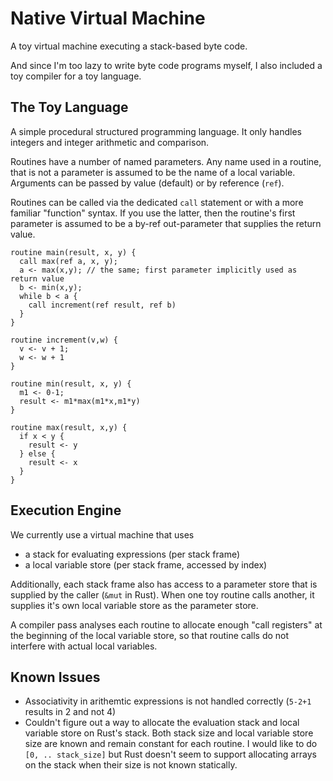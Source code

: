 Native Virtual Machine
======================

A toy virtual machine executing a stack-based byte code.

And since I'm too lazy to write byte code programs myself, I also included a toy compiler for a toy language.

The Toy Language
----------------
A simple procedural structured programming language. It only handles integers and integer arithmetic and comparison.

Routines have a number of named parameters. Any name used in a routine, that is not a parameter is assumed to be the name of a local variable. Arguments can be passed by value (default) or by reference (`ref`).

Routines can be called via the dedicated `call` statement or with a more familiar "function" syntax. If you use the latter, then the routine's first parameter is assumed to be a by-ref out-parameter that supplies the return value.

```
routine main(result, x, y) {
  call max(ref a, x, y);
  a <- max(x,y); // the same; first parameter implicitly used as return value
  b <- min(x,y);
  while b < a {
    call increment(ref result, ref b)
  }
}

routine increment(v,w) {
  v <- v + 1;
  w <- w + 1
}

routine min(result, x, y) {
  m1 <- 0-1;
  result <- m1*max(m1*x,m1*y)
}

routine max(result, x,y) {
  if x < y {
    result <- y
  } else {
    result <- x
  }
}
```

Execution Engine
----------------
We currently use a virtual machine that uses

 * a stack for evaluating expressions (per stack frame)
 * a local variable store (per stack frame, accessed by index)

Additionally, each stack frame also has access to a parameter store that is supplied by the caller (`&mut` in Rust). When one toy routine calls another, it supplies it's own local variable store as the parameter store.

A compiler pass analyses each routine to allocate enough "call registers" at the beginning of the local variable store, so that routine calls do not interfere with actual local variables.

Known Issues
------------

 * Associativity in arithemtic expressions is not handled correctly (`5-2+1` results in 2 and not 4)
 * Couldn't figure out a way to allocate the evaluation stack and local variable store on Rust's stack. Both stack size and local variable store size are known and remain constant for each routine. I would like to do `[0, .. stack_size]` but Rust doesn't seem to support allocating arrays on the stack when their size is not known statically.
 
